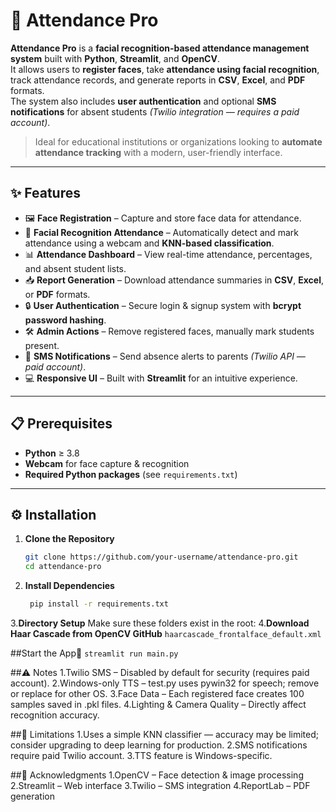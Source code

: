 # 📸 Attendance Pro

**Attendance Pro** is a **facial recognition-based attendance management system** built with **Python**, **Streamlit**, and **OpenCV**.  
It allows users to **register faces**, take **attendance using facial recognition**, track attendance records, and generate reports in **CSV**, **Excel**, and **PDF** formats.  
The system also includes **user authentication** and optional **SMS notifications** for absent students *(Twilio integration — requires a paid account)*.  

> Ideal for educational institutions or organizations looking to **automate attendance tracking** with a modern, user-friendly interface.

---

## ✨ Features

- 🖼 **Face Registration** – Capture and store face data for attendance.
- 🎯 **Facial Recognition Attendance** – Automatically detect and mark attendance using a webcam and **KNN-based classification**.
- 📊 **Attendance Dashboard** – View real-time attendance, percentages, and absent student lists.
- 📥 **Report Generation** – Download attendance summaries in **CSV**, **Excel**, or **PDF** formats.
- 🔒 **User Authentication** – Secure login & signup system with **bcrypt password hashing**.
- 🛠 **Admin Actions** – Remove registered faces, manually mark students present.
- 📲 **SMS Notifications** – Send absence alerts to parents *(Twilio API — paid account)*.
- 💻 **Responsive UI** – Built with **Streamlit** for an intuitive experience.

---

## 📋 Prerequisites

- **Python** ≥ 3.8
- **Webcam** for face capture & recognition
- **Required Python packages** (see `requirements.txt`)

---

## ⚙️ Installation
1. **Clone the Repository**
   ```bash
   git clone https://github.com/your-username/attendance-pro.git
   cd attendance-pro
2. **Install Dependencies**
   ```bash
    pip install -r requirements.txt

3.**Directory Setup**
   Make sure these folders exist in the root:
4.**Download Haar Cascade from OpenCV GitHub**
    ```haarcascade_frontalface_default.xml```

##Start the App🚀
```streamlit run main.py```

##⚠️ Notes
1.Twilio SMS – Disabled by default for security (requires paid account).
2.Windows-only TTS – test.py uses pywin32 for speech; remove or replace for other OS.
3.Face Data – Each registered face creates 100 samples saved in .pkl files.
4.Lighting & Camera Quality – Directly affect recognition accuracy.

##🚫 Limitations
1.Uses a simple KNN classifier — accuracy may be limited; consider upgrading to deep learning for production.
2.SMS notifications require paid Twilio account.
3.TTS feature is Windows-specific.

##🙏 Acknowledgments
1.OpenCV – Face detection & image processing
2.Streamlit – Web interface
3.Twilio – SMS integration
4.ReportLab – PDF generation
